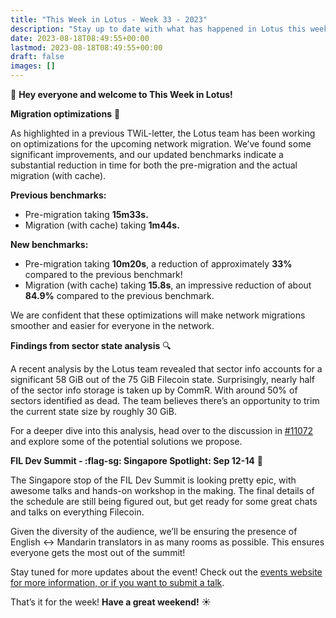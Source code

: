 ```yaml
---
title: "This Week in Lotus - Week 33 - 2023"
description: "Stay up to date with what has happened in Lotus this week"
date: 2023-08-18T08:49:55+00:00
lastmod: 2023-08-18T08:49:55+00:00
draft: false
images: []
---
```


:wave: **Hey everyone and welcome to This Week in Lotus!**

**Migration optimizations** :muscle:

As highlighted in a previous TWiL-letter, the Lotus team has been working on optimizations for the upcoming network migration. We’ve found some significant improvements, and our updated benchmarks indicate a substantial reduction in time for both the pre-migration and the actual migration (with cache).

**Previous benchmarks:**

- Pre-migration taking **15m33s.**
- Migration (with cache) taking **1m44s.**

**New benchmarks:**

- Pre-migration taking **10m20s**, a reduction of approximately **33%** compared to the previous benchmark!
- Migration (with cache) taking **15.8s**, an impressive reduction of about **84.9%** compared to the previous benchmark.

We are confident that these optimizations will make network migrations smoother and easier for everyone in the network.

**Findings from sector state analysis** :mag:

A recent analysis by the Lotus team revealed that sector info accounts for a significant 58 GiB out of the 75 GiB Filecoin state.
Surprisingly, nearly half of the sector info storage is taken up by CommR. With around 50% of sectors identified as dead. The team believes there’s an opportunity to trim the current state size by roughly 30 GiB.

For a deeper dive into this analysis, head over to the discussion in [#11072](https://github.com/filecoin-project/FIPs/discussions/795) and explore some of the potential solutions we propose.

**FIL Dev Summit - :flag-sg: Singapore Spotlight: Sep 12-14** :eyes:

The Singapore stop of the FIL Dev Summit is looking pretty epic, with awesome talks and hands-on workshop in the making. The final details of the schedule are still being figured out, but get ready for some great chats and talks on everything Filecoin.

Given the diversity of the audience, we’ll be ensuring the presence of English :left_right_arrow: Mandarin translators in as many rooms as possible. This ensures everyone gets the most out of the summit!

Stay tuned for more updates about the event! Check out the [events website for more information, or if you want to submit a talk](https://fildev.io/#singapore).

That’s it for the week! **Have a great weekend!** :sunny: